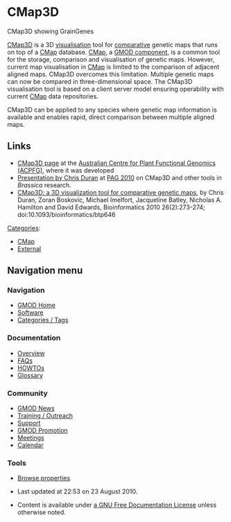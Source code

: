 <span id="top"></span>

# <span dir="auto">CMap3D</span>

CMap3D showing GrainGenes

<a href="http://acpfg.imb.uq.edu.au/cmap3d.php" class="external text"
rel="nofollow">CMap3D</a> is a 3D
[visualisation](Visualization "Visualization") tool for
[comparative](Comparative_Genomics "Comparative Genomics") genetic maps
that runs on top of a [CMap](CMap.1 "CMap") database.
[CMap](CMap.1 "CMap"), a [GMOD
component](GMOD_Components "GMOD Components"), is a common tool for the
storage, comparison and visualisation of genetic maps. However, current
map visualisation in [CMap](CMap.1 "CMap") is limited to the comparison
of adjacent aligned maps. CMap3D overcomes this limitation. Multiple
genetic maps can now be compared in three-dimensional space. The CMap3D
visualisation tool is based on a client server model ensuring
operability with current [CMap](CMap.1 "CMap") data repositories.

CMap3D can be applied to any species where genetic map information is
available and enables rapid, direct comparison between multiple aligned
maps.

## <span id="Links" class="mw-headline">Links</span>

- <a href="http://acpfg.imb.uq.edu.au/cmap3d.php" class="external text"
  rel="nofollow">CMap3D page</a> at the
  <a href="http://acpfg.imb.uq.edu.au/" class="external text"
  rel="nofollow">Australian Centre for Plant Functional Genomics
  (ACPFG)</a>, where it was developed
- [Presentation by Chris
  Duran](https://raw.githubusercontent.com/GMOD/gmod.github.io/main/mediawiki/images/3/31/PAG2010CMap3D.pdf "File:PAG2010CMap3D.pdf") at [PAG
  2010](PAG_2010 "PAG 2010") on CMap3D and other tools in _Brassica_
  research.
- <a
  href="http://bioinformatics.oxfordjournals.org/cgi/content/abstract/26/2/273"
  class="external text" rel="nofollow">CMap3D: a 3D visualization tool for
  comparative genetic maps</a>, by Chris Duran, Zoran Boskovic, Michael
  Imelfort, Jacqueline Batley, Nicholas A. Hamilton and David Edwards,
  Bioinformatics 2010 26(2):273-274; doi:10.1093/bioinformatics/btp646

[Categories](Special%253ACategories "Special%253ACategories"):

- [CMap](Category%253ACMap "Category%253ACMap")
- [External](Category%253AExternal "Category%253AExternal")

## Navigation menu

### Navigation

- <span id="n-GMOD-Home">[GMOD Home](Main_Page)</span>
- <span id="n-Software">[Software](GMOD_Components)</span>
- <span id="n-Categories-.2F-Tags">[Categories /
  Tags](Categories)</span>

### Documentation

- <span id="n-Overview">[Overview](Overview)</span>
- <span id="n-FAQs">[FAQs](Category%253AFAQ)</span>
- <span id="n-HOWTOs">[HOWTOs](Category%253AHOWTO)</span>
- <span id="n-Glossary">[Glossary](Glossary)</span>

### Community

- <span id="n-GMOD-News">[GMOD News](GMOD_News)</span>
- <span id="n-Training-.2F-Outreach">[Training /
  Outreach](Training_and_Outreach)</span>
- <span id="n-Support">[Support](Support)</span>
- <span id="n-GMOD-Promotion">[GMOD Promotion](GMOD_Promotion)</span>
- <span id="n-Meetings">[Meetings](Meetings)</span>
- <span id="n-Calendar">[Calendar](Calendar)</span>

### Tools

- <span id="t-smwbrowselink"><a href="Special%253ABrowse/CMap3D" rel="smw-browse">Browse properties</a></span>

- <span id="footer-info-lastmod">Last updated at 22:53 on 23 August 2010.</span>
<!-- - <span id="footer-info-viewcount">32,737 page views.</span> -->
- <span id="footer-info-copyright">Content is available under
  <a href="http://www.gnu.org/licenses/fdl-1.3.html" class="external"
  rel="nofollow">a GNU Free Documentation License</a> unless otherwise
  noted.</span>

<!-- -->

<!-- -->

